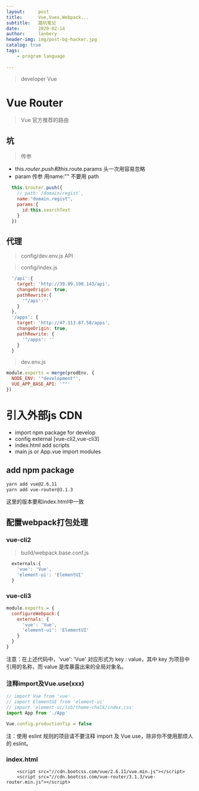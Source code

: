 ```yaml
---
layout:     post
title:      Vue,Vuex,Webpack...
subtitle:   踏坑笔记
date:       2020-02-14
author:     lanbery
header-img: img/post-bg-hacker.jpg
catalog: true
tags:
    - program language
    
---
```


> developer
> Vue 

# Vue Router

> Vue 官方推荐的路由

## 坑

> 传参

  - this.$router.push 和this.$route.params  头一次用容易忽略
  - param 传参  用name:"" 不要用 path

```js
  this.$router.push({
    // path:`/domain/regist`,
    name:"domain.regist",
    params:{
      id:this.searchText
    }
  })
```

## 代理

> config/dev.env.js API 

> config/index.js 


``` js
  '/api':{
    target: 'http://39.99.198.143/api',
    changeOrigin: true,
    pathRewrite:{
      '^/api':''
    }
  },
  '/apps': {
    target: 'http://47.113.87.58/apps',
    changeOrigin: true,
    pathRewrite: {
      '^/apps': ''
    }
  }
```

> dev.env.js 

```js
module.exports = merge(prodEnv, {
  NODE_ENV: '"development"',
  VUE_APP_BASE_API: '""'
})
```

# 引入外部js CDN

  - import npm package for develop
  - config external [vue-cli2,vue-cli3]
  - index.html  add scripts
  - main js or App.vue import modules

## add npm package 

```bash
yarn add vue@2.6.11
yarn add vue-router@3.1.3
```

这里的版本要和index.html中一致

## 配置webpack打包处理

### vue-cli2 

> build/webpack.base.conf.js 

``` js
  externals:{
    'vue': 'Vue',
    'element-ui': 'ElementUI'
  }

```

### vue-cli3 

```js
module.exports = {
  configureWebpack:{
    externals: {
      'vue': 'Vue',
      'element-ui': 'ElementUI'
    }
  }
}

```

注意：在上述代码中，'vue': 'Vue' 对应形式为 key : value，其中 key 为项目中引用的名称，而 value 是库暴露出来的全局对象名。

### 注释import及Vue.use(xxx)

```js
// import Vue from 'vue'
// import ElementUI from 'element-ui'
// import 'element-ui/lib/theme-chalk/index.css'
import App from './App'

Vue.config.productionTip = false

```

注：使用 eslint 规则的项目请不要注释 import 及 Vue.use，除非你不使用那烦人的 eslint。


### index.html 

``` scripts 
    <script src="//cdn.bootcss.com/vue/2.6.11/vue.min.js"></script>
    <script src="//cdn.bootcss.com/vue-router/3.1.3/vue-router.min.js"></script>

```
